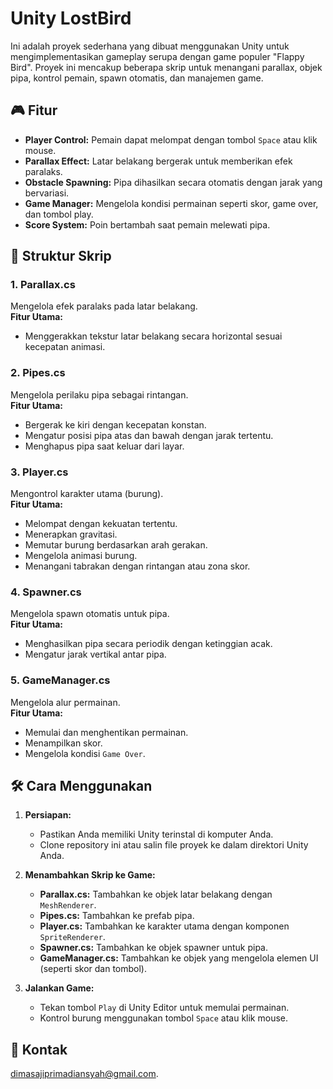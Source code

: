 # Unity LostBird

Ini adalah proyek sederhana yang dibuat menggunakan Unity untuk mengimplementasikan gameplay serupa dengan game populer "Flappy Bird". Proyek ini mencakup beberapa skrip untuk menangani parallax, objek pipa, kontrol pemain, spawn otomatis, dan manajemen game.

## 🎮 Fitur
- **Player Control:** Pemain dapat melompat dengan tombol `Space` atau klik mouse.
- **Parallax Effect:** Latar belakang bergerak untuk memberikan efek paralaks.
- **Obstacle Spawning:** Pipa dihasilkan secara otomatis dengan jarak yang bervariasi.
- **Game Manager:** Mengelola kondisi permainan seperti skor, game over, dan tombol play.
- **Score System:** Poin bertambah saat pemain melewati pipa.

## 📂 Struktur Skrip
### 1. **Parallax.cs**
Mengelola efek paralaks pada latar belakang.  
**Fitur Utama:**
- Menggerakkan tekstur latar belakang secara horizontal sesuai kecepatan animasi.

### 2. **Pipes.cs**
Mengelola perilaku pipa sebagai rintangan.  
**Fitur Utama:**
- Bergerak ke kiri dengan kecepatan konstan.
- Mengatur posisi pipa atas dan bawah dengan jarak tertentu.
- Menghapus pipa saat keluar dari layar.

### 3. **Player.cs**
Mengontrol karakter utama (burung).  
**Fitur Utama:**
- Melompat dengan kekuatan tertentu.
- Menerapkan gravitasi.
- Memutar burung berdasarkan arah gerakan.
- Mengelola animasi burung.
- Menangani tabrakan dengan rintangan atau zona skor.

### 4. **Spawner.cs**
Mengelola spawn otomatis untuk pipa.  
**Fitur Utama:**
- Menghasilkan pipa secara periodik dengan ketinggian acak.
- Mengatur jarak vertikal antar pipa.

### 5. **GameManager.cs**
Mengelola alur permainan.  
**Fitur Utama:**
- Memulai dan menghentikan permainan.
- Menampilkan skor.
- Mengelola kondisi `Game Over`.

## 🛠️ Cara Menggunakan
1. **Persiapan:**
   - Pastikan Anda memiliki Unity terinstal di komputer Anda.
   - Clone repository ini atau salin file proyek ke dalam direktori Unity Anda.

2. **Menambahkan Skrip ke Game:**
   - **Parallax.cs:** Tambahkan ke objek latar belakang dengan `MeshRenderer`.
   - **Pipes.cs:** Tambahkan ke prefab pipa.
   - **Player.cs:** Tambahkan ke karakter utama dengan komponen `SpriteRenderer`.
   - **Spawner.cs:** Tambahkan ke objek spawner untuk pipa.
   - **GameManager.cs:** Tambahkan ke objek yang mengelola elemen UI (seperti skor dan tombol).

3. **Jalankan Game:**
   - Tekan tombol `Play` di Unity Editor untuk memulai permainan.
   - Kontrol burung menggunakan tombol `Space` atau klik mouse.


## 📧 Kontak
[dimasajiprimadiansyah@gmail.com](mailto:dimasajiprimadiansyah@gmail.com).


